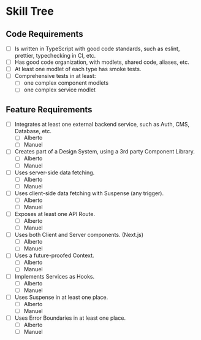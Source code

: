 # Skill Tree

## Code Requirements

- [ ] Is written in TypeScript with good code standards, such as eslint, prettier, typechecking in CI, etc.
- [ ] Has good code organization, with modlets, shared code, aliases, etc.
- [ ] At least one modlet of each type has smoke tests.
- [ ] Comprehensive tests in at least:
  - [ ] one complex component modlets
  - [ ] one complex service modlet

## Feature Requirements

- [ ] Integrates at least one external backend service, such as Auth, CMS, Database, etc.
  - [ ] Alberto
  - [ ] Manuel
- [ ] Creates part of a Design System, using a 3rd party Component Library.
  - [ ] Alberto
  - [ ] Manuel
- [ ] Uses server-side data fetching.
  - [ ] Alberto
  - [ ] Manuel
- [ ] Uses client-side data fetching with Suspense (any trigger).
  - [ ] Alberto
  - [ ] Manuel
- [ ] Exposes at least one API Route.
  - [ ] Alberto
  - [ ] Manuel
- [ ] Uses both Client and Server components. (Next.js)
  - [ ] Alberto
  - [ ] Manuel
- [ ] Uses a future-proofed Context.
  - [ ] Alberto
  - [ ] Manuel
- [ ] Implements Services as Hooks.
  - [ ] Alberto
  - [ ] Manuel
- [ ] Uses Suspense in at least one place.
  - [ ] Alberto
  - [ ] Manuel
- [ ] Uses Error Boundaries in at least one place.
  - [ ] Alberto
  - [ ] Manuel
